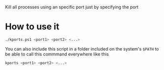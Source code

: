 Kill all processes using an specific port just by specifying the port
# How to use it
```bash
./kports.ps1 <port1> <port2> <...>
```

You can also include this script in a folder included on the system's `$PATH` to be able to call this commmand everywhere like this

```bash
kports <port1> <port2> <...>
```
